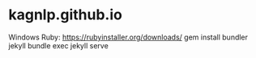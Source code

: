 # kagnlp.github.io

Windows Ruby: https://rubyinstaller.org/downloads/
gem install bundler jekyll
bundle exec jekyll serve